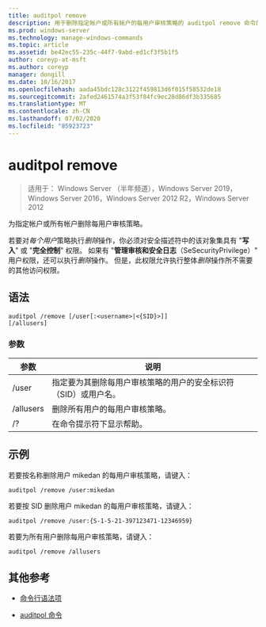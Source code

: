 ```yaml
---
title: auditpol remove
description: 用于删除指定帐户或所有帐户的每用户审核策略的 auditpol remove 命令的参考文章。
ms.prod: windows-server
ms.technology: manage-windows-commands
ms.topic: article
ms.assetid: be42ec55-235c-44f7-9abd-ed1cf3f5b1f5
author: coreyp-at-msft
ms.author: coreyp
manager: dongill
ms.date: 10/16/2017
ms.openlocfilehash: aada45bdc128c3122f459813d6f015f58532de18
ms.sourcegitcommit: 2afed2461574a3f53f84fc9ec28d86df3b335685
ms.translationtype: MT
ms.contentlocale: zh-CN
ms.lasthandoff: 07/02/2020
ms.locfileid: "85923723"
---
```

# <a name="auditpol-remove"></a>auditpol remove

> 适用于： Windows Server （半年频道），Windows Server 2019，Windows Server 2016，Windows Server 2012 R2，Windows Server 2012

为指定帐户或所有帐户删除每用户审核策略。

若要对*每个用户*策略执行*删除*操作，你必须对安全描述符中的该对象集具有 "**写入**" 或 "**完全控制**" 权限。 如果有 "**管理审核和安全日志**（SeSecurityPrivilege）" 用户权限，还可以执行*删除*操作。 但是，此权限允许执行整体*删除*操作所不需要的其他访问权限。

## <a name="syntax"></a>语法

```
auditpol /remove [/user[:<username>|<{SID}>]]
[/allusers]
```

### <a name="parameters"></a>参数

| 参数 | 说明 |
| ------- | -------- |
| /user | 指定要为其删除每用户审核策略的用户的安全标识符（SID）或用户名。 |
| /allusers | 删除所有用户的每用户审核策略。 |
| /? | 在命令提示符下显示帮助。 |

## <a name="examples"></a>示例

若要按名称删除用户 mikedan 的每用户审核策略，请键入：

```
auditpol /remove /user:mikedan
```

若要按 SID 删除用户 mikedan 的每用户审核策略，请键入：

```
auditpol /remove /user:{S-1-5-21-397123471-12346959}
```

若要为所有用户删除每用户审核策略，请键入：

```
auditpol /remove /allusers
```

## <a name="additional-references"></a>其他参考

- [命令行语法项](command-line-syntax-key.md)

- [auditpol 命令](auditpol.md)
